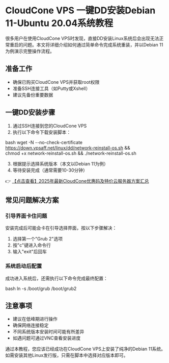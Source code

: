 # CloudCone VPS 一键DD安装Debian 11-Ubuntu 20.04系统教程

很多用户在使用CloudCone VPS时发现，直接DD安装Linux系统后会出现无法正常重启的问题。本文将详细介绍如何通过简单命令完成系统重装，并以Debian 11为例演示完整操作流程。

## 准备工作
- 确保已购买CloudCone VPS并获取root权限
- 准备SSH连接工具（如Putty或Xshell）
- 建议先备份重要数据

## 一键DD安装步骤

1. 通过SSH连接到您的CloudCone VPS
2. 执行以下命令下载安装脚本：

bash
wget -N --no-check-certificate https://down.vpsaff.net/linux/dd/network-reinstall-os.sh && \
chmod +x network-reinstall-os.sh && ./network-reinstall-os.sh

3. 根据提示选择系统版本（本文以Debian 11为例）
4. 等待安装完成（通常需要10-30分钟）

👉 [【点击查看】2025年最新CloudCone优惠码及特价云服务器方案汇总](https://bit.ly/Cloudcone)

## 常见问题解决方案

### 引导界面卡住问题
安装完成后可能会卡在引导选择界面，按以下步骤解决：

1. 选择第一个"Grub 2"选项
2. 按"c"键进入命令行
3. 输入"exit"后回车

### 系统启动后配置
成功进入系统后，还需执行以下命令完成最终配置：

bash
ln -s /boot/grub /boot/grub2

## 注意事项
- 建议在低峰期进行操作
- 确保网络连接稳定
- 不同系统版本安装时间可能有所差异
- 如遇问题可通过VNC查看安装进度

通过本教程，您应该已经成功在CloudCone VPS上安装了纯净的Debian 11系统。如需安装其他Linux发行版，只需在脚本中选择对应版本即可。